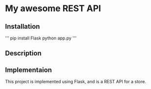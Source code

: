 # My awesome REST API

## Installation

'''
pip install Flask
python app.py
'''

## Description

## Implementaion

This project is implemented using Flask, and is a REST API for a store.
